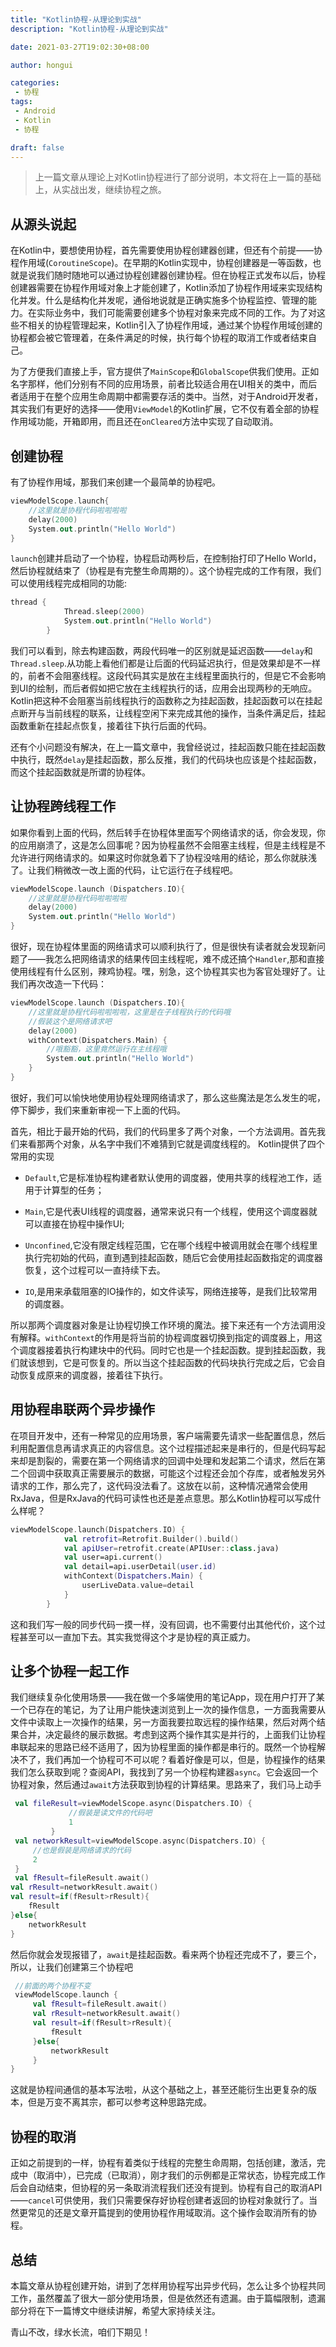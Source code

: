 ```yaml
---
title: "Kotlin协程-从理论到实战"
description: "Kotlin协程-从理论到实战"

date: 2021-03-27T19:02:30+08:00

author: hongui

categories:
 - 协程
tags:
 - Android
 - Kotlin
 - 协程

draft: false
---
```


> 上一篇文章从理论上对Kotlin协程进行了部分说明，本文将在上一篇的基础上，从实战出发，继续协程之旅。

## 从源头说起
在Kotlin中，要想使用协程，首先需要使用协程创建器创建，但还有个前提——协程作用域(`CoroutineScope`)。在早期的Kotlin实现中，协程创建器是一等函数，也就是说我们随时随地可以通过协程创建器创建协程。但在协程正式发布以后，协程创建器需要在协程作用域对象上才能创建了，Kotlin添加了协程作用域来实现结构化并发。什么是结构化并发呢，通俗地说就是正确实施多个协程监控、管理的能力。在实际业务中，我们可能需要创建多个协程对象来完成不同的工作。为了对这些不相关的协程管理起来，Kotlin引入了协程作用域，通过某个协程作用域创建的协程都会被它管理着，在条件满足的时候，执行每个协程的取消工作或者结束自己。

为了方便我们直接上手，官方提供了`MainScope`和`GlobalScope`供我们使用。正如名字那样，他们分别有不同的应用场景，前者比较适合用在UI相关的类中，而后者适用于在整个应用生命周期中都需要存活的类中。当然，对于Android开发者，其实我们有更好的选择——使用`ViewModel`的Kotlin扩展，它不仅有着全部的协程作用域功能，开箱即用，而且还在`onCleared`方法中实现了自动取消。

## 创建协程
有了协程作用域，那我们来创建一个最简单的协程吧。
```kotlin
viewModelScope.launch{
    //这里就是协程代码啦啦啦啦
    delay(2000)
    System.out.println("Hello World")
}
```
`launch`创建并启动了一个协程，协程启动两秒后，在控制抬打印了Hello World，然后协程就结束了（协程是有完整生命周期的）。这个协程完成的工作有限，我们可以使用线程完成相同的功能:
```kotlin
thread {
            Thread.sleep(2000)
            System.out.println("Hello World")
        }
```
我们可以看到，除去构建函数，两段代码唯一的区别就是延迟函数——`delay`和`Thread.sleep`.从功能上看他们都是让后面的代码延迟执行，但是效果却是不一样的，前者不会阻塞线程。这段代码其实是放在主线程里面执行的，但是它不会影响到UI的绘制，而后者假如把它放在主线程执行的话，应用会出现两秒的无响应。Kotlin把这种不会阻塞当前线程执行的函数称之为挂起函数，挂起函数可以在挂起点断开与当前线程的联系，让线程空闲下来完成其他的操作，当条件满足后，挂起函数重新在挂起点恢复，接着往下执行后面的代码。

还有个小问题没有解决，在上一篇文章中，我曾经说过，挂起函数只能在挂起函数中执行，既然`delay`是挂起函数，那么反推，我们的代码块也应该是个挂起函数，而这个挂起函数就是所谓的协程体。

## 让协程跨线程工作
如果你看到上面的代码，然后转手在协程体里面写个网络请求的话，你会发现，你的应用崩溃了，这是怎么回事呢？因为协程虽然不会阻塞主线程，但是主线程是不允许进行网络请求的。如果这时你就急着下了协程没啥用的结论，那么你就肤浅了。让我们稍微改一改上面的代码，让它运行在子线程吧。
```kotlin
viewModelScope.launch (Dispatchers.IO){
    //这里就是协程代码啦啦啦啦
    delay(2000)
    System.out.println("Hello World")
}
```
很好，现在协程体里面的网络请求可以顺利执行了，但是很快有读者就会发现新问题了——我怎么把网络请求的结果传回主线程呢，难不成还搞个`Handler`,那和直接使用线程有什么区别，辣鸡协程。嘿，别急，这个协程其实也为客官处理好了。让我们再次改造一下代码：
```kotlin
viewModelScope.launch (Dispatchers.IO){
    //这里就是协程代码啦啦啦啦，这里是在子线程执行的代码哦
    //假装这个是网络请求吧
    delay(2000)
    withContext(Dispatchers.Main) {
        //哦豁豁，这里竟然运行在主线程哦
        System.out.println("Hello World")
    }
}
```
很好，我们可以愉快地使用协程处理网络请求了，那么这些魔法是怎么发生的呢，停下脚步，我们来重新审视一下上面的代码。

首先，相比于最开始的代码，我们的代码里多了两个对象，一个方法调用。首先我们来看那两个对象，从名字中我们不难猜到它就是调度线程的。
Kotlin提供了四个常用的实现

- `Default`,它是标准协程构建者默认使用的调度器，使用共享的线程池工作，适用于计算型的任务；

- `Main`,它是代表UI线程的调度器，通常来说只有一个线程，使用这个调度器就可以直接在协程中操作UI;

- `Unconfined`,它没有限定线程范围，它在哪个线程中被调用就会在哪个线程里执行完初始的代码，直到遇到挂起函数，随后它会使用挂起函数指定的调度器恢复，这个过程可以一直持续下去。

- `IO`,是用来承载阻塞的IO操作的，如文件读写，网络连接等，是我们比较常用的调度器。

所以那两个调度器对象是让协程切换工作环境的魔法。接下来还有一个方法调用没有解释。`withContext`的作用是将当前的协程调度器切换到指定的调度器上，用这个调度器接着执行构建块中的代码。同时它也是一个挂起函数。提到挂起函数，我们就该想到，它是可恢复的。所以当这个挂起函数的代码块执行完成之后，它会自动恢复成原来的调度器，接着往下执行。

## 用协程串联两个异步操作
在项目开发中，还有一种常见的应用场景，客户端需要先请求一些配置信息，然后利用配置信息再请求真正的内容信息。这个过程描述起来是串行的，但是代码写起来却是割裂的，需要在第一个网络请求的回调中处理和发起第二个请求，然后在第二个回调中获取真正需要展示的数据，可能这个过程还会加个存库，或者触发另外请求的工作，那么完了，这代码没法看了。这放在以前，这种情况通常会使用RxJava，但是RxJava的代码可读性也还是差点意思。那么Kotlin协程可以写成什么样呢？
```kotlin
viewModelScope.launch(Dispatchers.IO) {
            val retrofit=Retrofit.Builder().build()
            val apiUser=retrofit.create(APIUser::class.java)
            val user=api.current()
            val detail=api.userDetail(user.id)
            withContext(Dispatchers.Main) {
                userLiveData.value=detail
            }
        }
```
这和我们写一般的同步代码一摸一样，没有回调，也不需要付出其他代价，这个过程甚至可以一直加下去。其实我觉得这个才是协程的真正威力。

## 让多个协程一起工作
我们继续复杂化使用场景——我在做一个多端使用的笔记App，现在用户打开了某一个已存在的笔记，为了让用户能快速浏览到上一次的操作信息，一方面我需要从文件中读取上一次操作的结果，另一方面我要拉取远程的操作结果，然后对两个结果合并，决定最终的展示数据。考虑到这两个操作其实是并行的，上面我们让协程串联起来的思路已经不适用了，因为协程里面的操作都是串行的。既然一个协程解决不了，我们再加一个协程可不可以呢？看着好像是可以，但是，协程操作的结果我们怎么获取到呢？查阅API，我找到了另一个协程构建器`async`。它会返回一个协程对象，然后通过`await`方法获取到协程的计算结果。思路来了，我们马上动手
```kotlin
 val fileResult=viewModelScope.async(Dispatchers.IO) {
             //假装是读文件的代码吧
             1
         }
 val networkResult=viewModelScope.async(Dispatchers.IO) {
     //也是假装是网络请求的代码
     2
 }
 val fResult=fileResult.await()
val rResult=networkResult.await()
val result=if(fResult>rResult){
    fResult
}else{
    networkResult
}
```
然后你就会发现报错了，`await`是挂起函数。看来两个协程还完成不了，要三个，所以，让我们创建第三个协程吧
```kotlin
 //前面的两个协程不变
 viewModelScope.launch {
     val fResult=fileResult.await()
     val rResult=networkResult.await()
     val result=if(fResult>rResult){
         fResult
     }else{
         networkResult
     }
}
```
这就是协程间通信的基本写法啦，从这个基础之上，甚至还能衍生出更复杂的版本，但是万变不离其宗，都可以参考这种思路完成。

## 协程的取消
正如之前提到的一样，协程有着类似于线程的完整生命周期，包括创建，激活，完成中（取消中），已完成（已取消），刚才我们的示例都是正常状态，协程完成工作后会自动结束，但协程的另一条取消流程我们还没有提到。协程有自己的取消API——`cancel`可供使用，我们只需要保存好协程创建者返回的协程对象就行了。当然更常见的还是文章开篇提到的使用协程作用域取消。这个操作会取消所有的协程。

## 总结
本篇文章从协程创建开始，讲到了怎样用协程写出异步代码，怎么让多个协程共同工作，虽然覆盖了很大一部分使用场景，但是依然还有遗漏。由于篇幅限制，遗漏部分将在下一篇博文中继续讲解，希望大家持续关注。

青山不改，绿水长流，咱们下期见！
